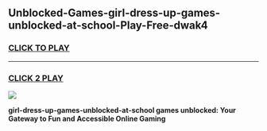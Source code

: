
## Unblocked-Games-girl-dress-up-games-unblocked-at-school-Play-Free-dwak4
<h3>
<a href="https://premium76.site?title=girl-dress-up-games-unblocked-at-school&ref=18A">CLICK TO PLAY</a></h3>
<hr>

<h3>
<a href="https://premium76.site?title=girl-dress-up-games-unblocked-at-school&ref=18A">CLICK 2 PLAY</a>
  
</h3>

<a href="https://premium76.site?title=girl-dress-up-games-unblocked-at-school&ref=18A"><img src="https://clearcache.store/games.png"></a>


**girl-dress-up-games-unblocked-at-school games unblocked: Your Gateway to Fun and Accessible Online Gaming**
